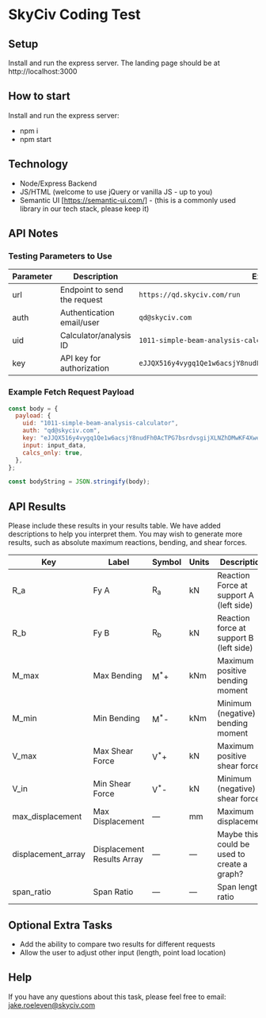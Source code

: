 # SkyCiv Coding Test

## Setup

Install and run the express server. The landing page should be at http://localhost:3000

## How to start

Install and run the express server:

- npm i
- npm start

## Technology

- Node/Express Backend
- JS/HTML (welcome to use jQuery or vanilla JS - up to you)
- Semantic UI [https://semantic-ui.com/] - (this is a commonly used library in our tech stack, please keep it)

## API Notes

### Testing Parameters to Use

| Parameter | Description                  | Example                                                            |
| --------- | ---------------------------- | ------------------------------------------------------------------ |
| url       | Endpoint to send the request | `https://qd.skyciv.com/run`                                        |
| auth      | Authentication email/user    | `qd@skyciv.com`                                                    |
| uid       | Calculator/analysis ID       | `1011-simple-beam-analysis-calculator`                             |
| key       | API key for authorization    | `eJJQX516y4vygq1Qe1w6acsjY8nudFh0AcTPG7bsrdvsgijXLNZhDMwKF4XwemAq` |

### Example Fetch Request Payload

```js
const body = {
  payload: {
    uid: "1011-simple-beam-analysis-calculator",
    auth: "qd@skyciv.com",
    key: "eJJQX516y4vygq1Qe1w6acsjY8nudFh0AcTPG7bsrdvsgijXLNZhDMwKF4XwemAq",
    input: input_data,
    calcs_only: true,
  },
};

const bodyString = JSON.stringify(body);
```

## API Results

Please include these results in your results table. We have added descriptions to help you interpret them. You may wish to generate more results, such as absolute maximum reactions, bending, and shear forces.

| Key                | Label                      | Symbol          | Units | Description                                 |
| ------------------ | -------------------------- | --------------- | ----- | ------------------------------------------- |
| R_a                | Fy A                       | R<sub>a</sub>   | kN    | Reaction Force at support A (left side)     |
| R_b                | Fy B                       | R<sub>b</sub>   | kN    | Reaction force at support B (left side)     |
| M_max              | Max Bending                | M<sup>\*</sup>+ | kNm   | Maximum positive bending moment             |
| M_min              | Min Bending                | M<sup>\*</sup>- | kNm   | Minimum (negative) bending moment           |
| V_max              | Max Shear Force            | V<sup>\*</sup>+ | kN    | Maximum positive shear force                |
| V_in               | Min Shear Force            | V<sup>\*</sup>- | kN    | Minimum (negative) shear force              |
| max_displacement   | Max Displacement           | —               | mm    | Maximum displacement                        |
| displacement_array | Displacement Results Array | —               | —     | Maybe this could be used to create a graph? |
| span_ratio         | Span Ratio                 | —               | —     | Span length ratio                           |

## Optional Extra Tasks

- Add the ability to compare two results for different requests
- Allow the user to adjust other input (length, point load location)

## Help

If you have any questions about this task, please feel free to email: jake.roeleven@skyciv.com
